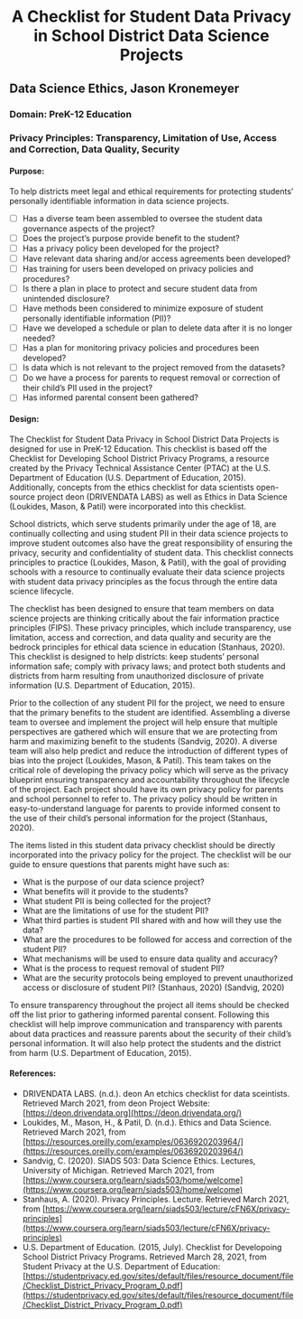 <title>A Checklist for Student Data Privacy in School District Data Science Projects
</title>

# <p style="text-align: center;">A Checklist for Student Data Privacy in School District Data Science Projects
</p>

## Data Science Ethics, Jason Kronemeyer

### Domain: **PreK-12 Education**

### Privacy Principles: **Transparency, Limitation of Use, Access and Correction, Data Quality, Security**

#### **Purpose:** 
To help districts meet legal and ethical requirements for protecting students’ personally identifiable information in data science projects.

- [ ] Has a diverse team been assembled to oversee the student data governance aspects of the project?
- [ ] Does the project’s purpose provide benefit to the student?
- [ ] Has a privacy policy been developed for the project?
- [ ] Have relevant data sharing and/or access agreements been developed?
- [ ] Has training for users been developed on privacy policies and procedures?
- [ ] Is there a plan in place to protect and secure student data from unintended disclosure?
- [ ] Have methods been considered to minimize exposure of student personally identifiable information (PII)?
- [ ] Have we developed a schedule or plan to delete data after it is no longer needed?
- [ ] Has a plan for monitoring privacy policies and procedures been developed?
- [ ] Is data which is not relevant to the project removed from the datasets?
- [ ] Do we have a process for parents to request removal or correction of their child’s PII used in the project?
- [ ] Has informed parental consent been gathered?

#### **Design:**
The Checklist for Student Data Privacy in School District Data Projects is designed for use in PreK-12 Education. This checklist is based off the Checklist for Developing School District Privacy Programs, a resource created by the Privacy Technical Assistance Center (PTAC) at the U.S. Department of Education (U.S. Department of Education, 2015). Additionally, concepts from the ethics checklist for data scientists open-source project deon (DRIVENDATA LABS) as well as Ethics in Data Science (Loukides, Mason, & Patil) were incorporated into this checklist.

School districts, which serve students primarily under the age of 18, are continually collecting and using student PII in their data science projects to improve student outcomes also have the great responsibility of ensuring the privacy, security and confidentiality of student data. This checklist connects principles to practice (Loukides, Mason, & Patil), with the goal of providing schools with a resource to continually evaluate their data science projects with student data privacy principles as the focus through the entire data science lifecycle.

The checklist has been designed to ensure that team members on data science projects are thinking critically about the fair information practice principles (FIPS). These privacy principles, which include transparency, use limitation, access and correction, and data quality and security are the bedrock principles for ethical data science in education (Stanhaus, 2020). This checklist is designed to help districts: keep students’ personal information safe; comply with privacy laws; and protect both students and districts from harm resulting from unauthorized disclosure of private information (U.S. Department of Education, 2015).

Prior to the collection of any student PII for the project, we need to ensure that the primary benefits to the student are identified. Assembling a diverse team to oversee and implement the project will help ensure that multiple perspectives are gathered which will ensure that we are protecting from harm and maximizing benefit to the students (Sandvig, 2020). A diverse team will also help predict and reduce the introduction of different types of bias into the project (Loukides, Mason, & Patil). This team takes on the critical role of developing the privacy policy which will serve as the privacy blueprint ensuring transparency and accountability throughout the lifecycle of the project. Each project should have its own privacy policy for parents and school personnel to refer to. The privacy policy should be written in easy-to-understand language for parents to provide informed consent to the use of their child’s personal information for the project (Stanhaus, 2020).

The items listed in this student data privacy checklist should be directly incorporated into the privacy policy for the project. The checklist will be our guide to ensure questions that parents might have such as:
- What is the purpose of our data science project?
- What benefits will it provide to the students?
- What student PII is being collected for the project?
- What are the limitations of use for the student PII?
- What third parties is student PII shared with and how will they use the data?
- What are the procedures to be followed for access and correction of the student PII?
- What mechanisms will be used to ensure data quality and accuracy?
- What is the process to request removal of student PII?
- What are the security protocols being employed to prevent unauthorized access or disclosure of student PII? (Stanhaus, 2020) (Sandvig, 2020)

To ensure transparency throughout the project all items should be checked off the list prior to gathering informed parental consent. Following this checklist will help improve communication and transparency with parents about data practices and reassure parents about the security of their child’s personal information. It will also help protect the students and the district from harm (U.S. Department of Education, 2015).

#### References:

- DRIVENDATA LABS. (n.d.). deon An etchics checklist for data sceintists. Retrieved March 2021, from deon Project Website: [https://deon.drivendata.org](https://deon.drivendata.org/)
- Loukides, M., Mason, H., & Patil, D. (n.d.). Ethics and Data Science. Retrieved March 2021, from [https://resources.oreilly.com/examples/0636920203964/](https://resources.oreilly.com/examples/0636920203964/)
- Sandvig, C. (2020). SIADS 503: Data Science Ethics. Lectures, University of Michigan. Retrieved March 2021, from [https://www.coursera.org/learn/siads503/home/welcome](https://www.coursera.org/learn/siads503/home/welcome)
- Stanhaus, A. (2020). Privacy Principles. Lecture. Retrieved March 2021, from [https://www.coursera.org/learn/siads503/lecture/cFN6X/privacy-principles](https://www.coursera.org/learn/siads503/lecture/cFN6X/privacy-principles)
- U.S. Department of Education. (2015, July). Checklist for Developoing School District Privacy Programs. Retrieved March 28, 2021, from Student Privacy at the U.S. Department of Education: [https://studentprivacy.ed.gov/sites/default/files/resource_document/file/Checklist_District_Privacy_Program_0.pdf](https://studentprivacy.ed.gov/sites/default/files/resource_document/file/Checklist_District_Privacy_Program_0.pdf)
